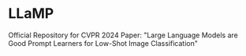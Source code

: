 # LLaMP
Official Repository for CVPR 2024 Paper: "Large Language Models are Good Prompt Learners for Low-Shot Image Classification"
